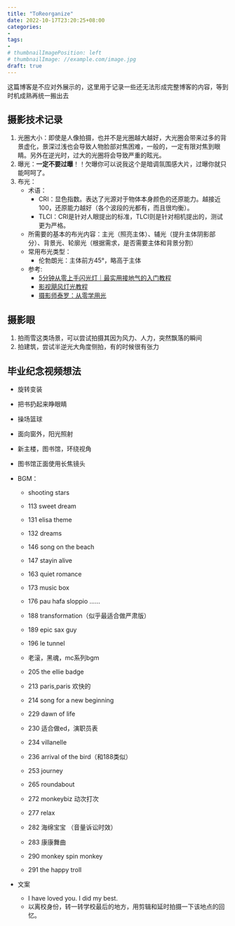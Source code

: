 ```yaml
---
title: "ToReorganize"
date: 2022-10-17T23:20:25+08:00
categories:
- 
tags:
- 
# thumbnailImagePosition: left
# thumbnailImage: //example.com/image.jpg
draft: true
---
```

这篇博客是不应对外展示的，这里用于记录一些还无法形成完整博客的内容，等到时机成熟再统一搬出去
<!--more-->

## 摄影技术记录
1. 光圈大小：即使是人像拍摄，也并不是光圈越大越好，大光圈会带来过多的背景虚化，景深过浅也会导致人物脸部对焦困难，一般的，一定有限对焦到眼睛。另外在逆光时，过大的光圈将会导致严重的眩光。
1. 曝光：**一定不要过曝**！！欠曝你可以说我这个是暗调氛围感大片，过曝你就只能呵呵了。
1. 布光：
    - 术语：
        - CRI：显色指数。表达了光源对于物体本身颜色的还原能力。越接近100，还原能力越好（各个波段的光都有，而且很均衡）。
        - TLCI：CRI是针对人眼提出的标准，TLCI则是针对相机提出的，测试更为严格。
    - 所需要的基本的布光内容：主光（照亮主体）、辅光（提升主体阴影部分）、背景光、轮廓光（根据需求，是否需要主体和背景分割）
    - 常用布光类型：
        - 伦勃朗光：主体前方45°，略高于主体
    - 参考:
        - [5分钟从零上手闪光灯｜最实用接地气的入门教程](https://www.bilibili.com/video/BV1Nq4y1K7G9)
        - [影视飓风灯光教程](https://space.bilibili.com/946974/channel/collectiondetail?sid=3313)
        - [摄影师泰罗：从零学用光](https://space.bilibili.com/110683415/channel/collectiondetail?sid=262445)

## 摄影眼
1. 拍雨雪这类场景，可以尝试拍摄其因为风力、人力，突然飘落的瞬间
1. 拍建筑，尝试半逆光大角度侧拍，有的时候很有张力

## 毕业纪念视频想法
- 旋转变装
- 把书扔起来睁眼睛
- 操场篮球

- 面向窗外，阳光照射
- 新主楼，图书馆，环绕视角
- 图书馆正面使用长焦镜头
- BGM：
    - shooting stars
    - 113 sweet dream
    - 131 elisa theme
    - 132 dreams
    - 146 song on the beach
    - 147 stayin alive
    - 163 quiet romance
    - 173 music box
    - 176 pau hafa sloppio ……
    - 188 transformation（似乎最适合做严肃版）
    - 189 epic sax guy
    - 196 le tunnel
    - 老滚，黑魂，mc系列bgm

    - 205 the ellie badge
    - 213 paris,paris 欢快的
    - 214 song for a new beginning
    - 229 dawn of life
    - 230 适合做ed，演职员表

    - 234 villanelle
    - 236 arrival of the bird（和188类似）
    - 253 journey

    - 265 roundabout
    - 272 monkeybiz 动次打次
    - 277 relax
    - 282 海绵宝宝 （音量诉讼时效）
    - 283 康康舞曲

    - 290 monkey spin monkey
    - 291 the happy troll
- 文案
    - I have loved you. I did my best.
    - 以离校身份，转一转学校最后的地方，用剪辑和延时拍摄一下该地点的回忆。
